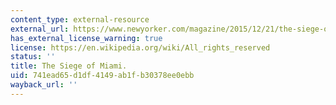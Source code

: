 ```yaml
---
content_type: external-resource
external_url: https://www.newyorker.com/magazine/2015/12/21/the-siege-of-miami
has_external_license_warning: true
license: https://en.wikipedia.org/wiki/All_rights_reserved
status: ''
title: The Siege of Miami.
uid: 741ead65-d1df-4149-ab1f-b30378ee0ebb
wayback_url: ''
---
```

